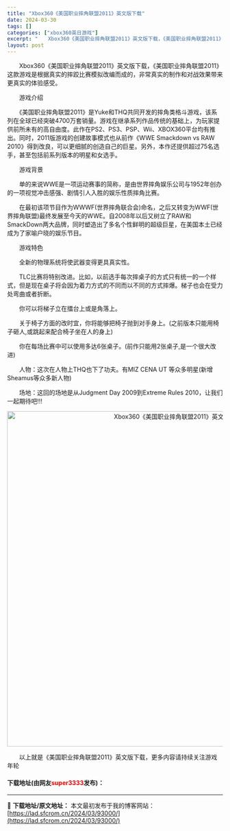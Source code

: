 ```yaml
---
title: "Xbox360《美国职业摔角联盟2011》英文版下载"
date: 2024-03-30
tags: []
categories: ["xbox360英日游戏"]
excerpt: "　　Xbox360《美国职业摔角联盟2011》英文版下载，《美国职业摔角联盟2011》这款游戏是根据真实的摔跤比赛模拟改编而成的，非常真实的制作和对战效果带来更真实的体验感受。 　　游戏介绍 　　《美国职业摔角联盟2011》是Yuke和THQ共同开发的摔角类格斗游戏，该系列在全球已经突破4700万套&hellip;"
layout: post
---
```


 <p>　　Xbox360《美国职业摔角联盟2011》英文版下载，《美国职业摔角联盟2011》这款游戏是根据真实的摔跤比赛模拟改编而成的，非常真实的制作和对战效果带来更真实的体验感受。</p> <p>　　游戏介绍</p> <p>　　《美国职业摔角联盟2011》是Yuke和THQ共同开发的摔角类格斗游戏，该系列在全球已经突破4700万套销量。游戏在继承系列作品传统的基础上，为玩家提供前所未有的高自由度。此作在PS2、PS3、PSP、Wii、XBOX360平台均有推出。同时，2011版游戏的创建故事模式也从前作《WWE Smackdown vs RAW 2010》得到改良，可以更细腻的创造自己的巨星。另外，本作还提供超过75名选手，甚至包括前系列版本的明星和女选手。</p> <p>　　游戏背景</p> <p>　　单的来说WWE是一项运动赛事的简称，是由世界摔角娱乐公司与1952年创办的一项视觉冲击感强、剧情引人入胜的娱乐性质摔角比赛。</p> <p>　　在最初该项节目作为WWWF(世界摔角联合会)命名，之后又转变为WWF(世界摔角联盟)最终发展至今天的WWE。自2008年以后又树立了RAW和SmackDown两大品牌，同时塑造出了多名个性鲜明的超级巨星，在美国本土已经成为了家喻户晓的娱乐节目。</p> <p>　　游戏特色</p> <p>　　全新的物理系统将使武器变得更具真实性。</p> <p>　　TLC比赛将特别改进。比如，以前选手每次摔桌子的方式只有统一的一个样式，但是现在桌子将会因为着力方式的不同而以不同的方式摔爆。梯子也会在受力处弯曲或者折断。</p> <p>　　你可以将梯子立在擂台上或是角落上。</p> <p>　　关于椅子方面的改时宜，你将能够把椅子抛到对手身上。(之前版本只能用椅子砸人,或跳起来配合椅子坐在人的身上)</p> <p>　　你在每场比赛中可以使用多达6张桌子。(前作只能用2张桌子,是一个很大改进)</p> <p>　　人物：这次在人物上THQ也下了功夫。有MIZ CENA UT 等众多明星(新增Sheamus等众多新人物)</p> <p>　　场地：这回的场地是从Judgment Day 2009到Extreme Rules 2010，让我们一起期待吧!!!</p> <p align="center"><img align="" border="0" src="https://lad.sfcrom.cn/wp-content/uploads/2024/03/20240330_6607d413d79f5.jpg" width="782" alt="Xbox360《美国职业摔角联盟2011》英文版下载" /></p> <p>　　以上就是《美国职业摔角联盟2011》英文版下载，更多内容请持续关注游戏年轮</p> <p><h4>下载地址(由网友<font color="red">super3333</font>发布)：</h4></p> 

---
📖 **下载地址/原文地址：** 本文最初发布于我的博客网站：[https://lad.sfcrom.cn/2024/03/93000/](https://lad.sfcrom.cn/2024/03/93000/)
